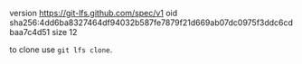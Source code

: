 version https://git-lfs.github.com/spec/v1
oid sha256:4dd6ba8327464df94032b587fe7879f21d669ab07dc0975f3ddc6cdbaa7c4d51
size 12

to clone use `git lfs clone`.
